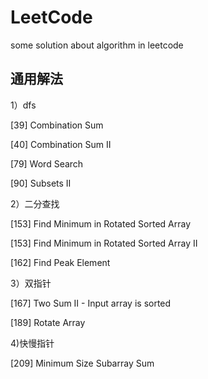# LeetCode
some solution about  algorithm in leetcode

## 通用解法

1）dfs

[39] Combination Sum

[40] Combination Sum II

[79] Word Search

[90] Subsets II

2）二分查找

[153] Find Minimum in Rotated Sorted Array

[153] Find Minimum in Rotated Sorted Array II

[162] Find Peak Element

3）双指针

[167] Two Sum II - Input array is sorted

[189] Rotate Array

4)快慢指针

[209] Minimum Size Subarray Sum
